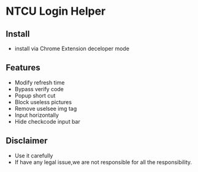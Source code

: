 NTCU Login Helper
===
## Install
- install via Chrome Extension deceloper mode

## Features
- Modify refresh time
- Bypass verify code
- Popup short cut
- Block useless pictures
- Remove uselsee img tag
- Input horizontally
- Hide checkcode input bar

## Disclaimer
- Use it carefully
- If have any legal issue,we are not responsible for all the responsibility.

